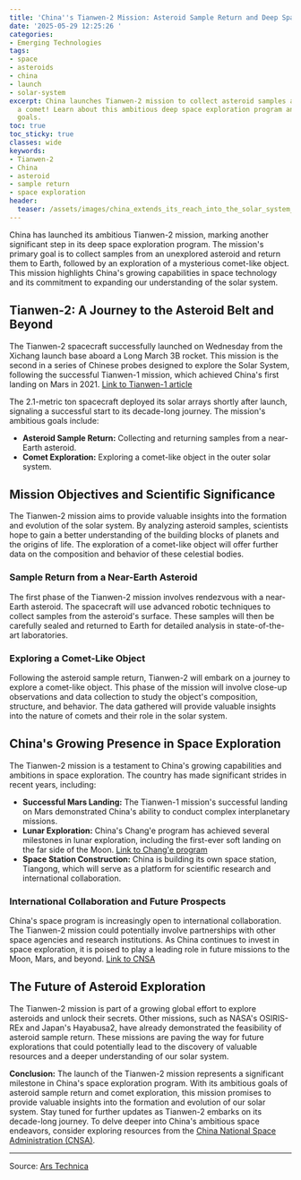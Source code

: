 ```yaml
---
title: 'China''s Tianwen-2 Mission: Asteroid Sample Return and Deep Space Exploration'
date: '2025-05-29 12:25:26 '
categories:
- Emerging Technologies
tags:
- space
- asteroids
- china
- launch
- solar-system
excerpt: China launches Tianwen-2 mission to collect asteroid samples and explore
  a comet! Learn about this ambitious deep space exploration program and its scientific
  goals.
toc: true
toc_sticky: true
classes: wide
keywords:
- Tianwen-2
- China
- asteroid
- sample return
- space exploration
header:
  teaser: /assets/images/china_extends_its_reach_into_the_solar_system_with_20250529122526.jpg
---
```


China has launched its ambitious Tianwen-2 mission, marking another significant step in its deep space exploration program. The mission's primary goal is to collect samples from an unexplored asteroid and return them to Earth, followed by an exploration of a mysterious comet-like object. This mission highlights China's growing capabilities in space technology and its commitment to expanding our understanding of the solar system.

## Tianwen-2: A Journey to the Asteroid Belt and Beyond

The Tianwen-2 spacecraft successfully launched on Wednesday from the Xichang launch base aboard a Long March 3B rocket. This mission is the second in a series of Chinese probes designed to explore the Solar System, following the successful Tianwen-1 mission, which achieved China's first landing on Mars in 2021. [Link to Tianwen-1 article](https://www.space.com/china-mars-rover-zhurong-mission-success)

The 2.1-metric ton spacecraft deployed its solar arrays shortly after launch, signaling a successful start to its decade-long journey. The mission's ambitious goals include:

*   **Asteroid Sample Return:** Collecting and returning samples from a near-Earth asteroid.
*   **Comet Exploration:** Exploring a comet-like object in the outer solar system.

## Mission Objectives and Scientific Significance

The Tianwen-2 mission aims to provide valuable insights into the formation and evolution of the solar system. By analyzing asteroid samples, scientists hope to gain a better understanding of the building blocks of planets and the origins of life. The exploration of a comet-like object will offer further data on the composition and behavior of these celestial bodies.

### Sample Return from a Near-Earth Asteroid

The first phase of the Tianwen-2 mission involves rendezvous with a near-Earth asteroid. The spacecraft will use advanced robotic techniques to collect samples from the asteroid's surface. These samples will then be carefully sealed and returned to Earth for detailed analysis in state-of-the-art laboratories.

### Exploring a Comet-Like Object

Following the asteroid sample return, Tianwen-2 will embark on a journey to explore a comet-like object. This phase of the mission will involve close-up observations and data collection to study the object's composition, structure, and behavior. The data gathered will provide valuable insights into the nature of comets and their role in the solar system.

## China's Growing Presence in Space Exploration

The Tianwen-2 mission is a testament to China's growing capabilities and ambitions in space exploration. The country has made significant strides in recent years, including:

*   **Successful Mars Landing:** The Tianwen-1 mission's successful landing on Mars demonstrated China's ability to conduct complex interplanetary missions.
*   **Lunar Exploration:** China's Chang'e program has achieved several milestones in lunar exploration, including the first-ever soft landing on the far side of the Moon. [Link to Chang'e program](https://www.planetary.org/missions/change-missions)
*   **Space Station Construction:** China is building its own space station, Tiangong, which will serve as a platform for scientific research and international collaboration.

### International Collaboration and Future Prospects

China's space program is increasingly open to international collaboration. The Tianwen-2 mission could potentially involve partnerships with other space agencies and research institutions. As China continues to invest in space exploration, it is poised to play a leading role in future missions to the Moon, Mars, and beyond. [Link to CNSA](https://www.cnsa.gov.cn/english/)

## The Future of Asteroid Exploration

The Tianwen-2 mission is part of a growing global effort to explore asteroids and unlock their secrets. Other missions, such as NASA's OSIRIS-REx and Japan's Hayabusa2, have already demonstrated the feasibility of asteroid sample return. These missions are paving the way for future explorations that could potentially lead to the discovery of valuable resources and a deeper understanding of our solar system.

**Conclusion:** The launch of the Tianwen-2 mission represents a significant milestone in China's space exploration program. With its ambitious goals of asteroid sample return and comet exploration, this mission promises to provide valuable insights into the formation and evolution of our solar system. Stay tuned for further updates as Tianwen-2 embarks on its decade-long journey. To delve deeper into China's ambitious space endeavors, consider exploring resources from the [China National Space Administration (CNSA)](https://www.cnsa.gov.cn/english/).

---

Source: [Ars Technica](https://arstechnica.com/science/2025/05/china-extends-its-reach-into-the-solar-system-with-launch-of-asteroid-mission/)